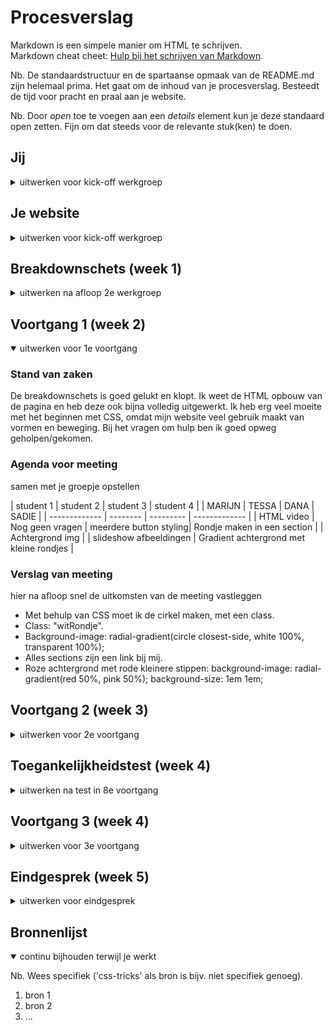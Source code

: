 # Procesverslag
Markdown is een simpele manier om HTML te schrijven.  
Markdown cheat cheet: [Hulp bij het schrijven van Markdown](https://github.com/adam-p/markdown-here/wiki/Markdown-Cheatsheet).

Nb. De standaardstructuur en de spartaanse opmaak van de README.md zijn helemaal prima. Het gaat om de inhoud van je procesverslag. Besteedt de tijd voor pracht en praal aan je website.

Nb. Door *open* toe te voegen aan een *details* element kun je deze standaard open zetten. Fijn om dat steeds voor de relevante stuk(ken) te doen.





## Jij

<details>
<summary>uitwerken voor kick-off werkgroep</summary>

### Auteur:
Sadie Roberts

#### Je startniveau:
Blauw

#### Je focus:
Surface Plane
 
</details>





## Je website

<details>
<summary>uitwerken voor kick-off werkgroep</summary>

### Je opdracht:
https://mocomuseum.nl/over-het-museum/ 

#### Screenshot(s) van de eerste pagina (small screen): 
Begin pagina 
<img src="images/MocoWebsite.jpg" width="375px" alt="Begin van de pagina">

#### Screenshot(s) van de tweede pagina (small screen):
Exposities
<img src="images/Barcelona.png" width="375px" alt="omschrijving van de pagina">
<img src="images/Info.png" width="375px" alt="expositie informatie">
<img src="images/Moco Masters.png" width="375px" alt="verhaal over de moco masters">

</details>



## Breakdownschets (week 1)

<details>
<summary>uitwerken na afloop 2e werkgroep</summary>

### de hele pagina: 
<img src="images/Indeling-Website-Moco.png" width="375px" alt="breakdown van de hele pagina">

### dynamisch deel (bijv menu): 
<img src="images/Hamburgermenu.png" width="375px" alt="breakdown van een dynamisch deel">

<img src="images/Menu.indeling.png" width="375px" alt="breakdownschets van een dynamisch deel">

### wellicht nog een dynamisch deel (bijv filter): 

</details>





## Voortgang 1 (week 2)

<details open>
<summary>uitwerken voor 1e voortgang</summary>

### Stand van zaken
De breakdownschets is goed gelukt en klopt. Ik weet de HTML opbouw van de pagina en heb deze ook bijna volledig uitgewerkt. Ik heb erg veel moeite met het beginnen met CSS, omdat mijn website veel gebruik maakt van vormen en beweging. Bij het vragen om hulp ben ik goed opweg geholpen/gekomen.  

### Agenda voor meeting
samen met je groepje opstellen

| student 1       | student 2          | student 3              | student 4                    |
|    MARIJN       | TESSA              | DANA                   | SADIE                        |
| -------------   | --------           | ---------              | -------------                |
| HTML video      | Nog geen vragen    | meerdere button styling|  Rondje maken in een section |
| Achtergrond img |                    | slideshow afbeeldingen |  Gradient achtergrond met kleine rondjes |


### Verslag van meeting
hier na afloop snel de uitkomsten van de meeting vastleggen

- Met behulp van CSS moet ik de cirkel maken, met een class.
- Class: "witRondje".
- Background-image: radial-gradient(circle closest-side, white 100%, transparent 100%);
- Alles sections zijn een link bij mij.
- Roze achtergrond met rode kleinere stippen: background-image: radial-gradient(red 50%, pink 50%);
  background-size: 1em 1em;

</details>





## Voortgang 2 (week 3)

<details>
<summary>uitwerken voor 2e voortgang</summary>

### Stand van zaken
Ik heb verschillende dingen uitgeprobeerd met CSS, maar loop al snel tegen kleine foutjes aan waardoor ik niet verder kom. Voorafgaand de meeting had ik nog geen vragen, omdat ik nog niet heel ver was. Tijdens de meeting heb ik toch nog wat dingen kunnen vragen, bijvoorbeeld over de language linkjes waar ik veel aanhad en vervolgens verder kon met waar ik gebleven was. 


### Agenda voor meeting
samen met je groepje opstellen
 
| student 1           | student 2              | student 3                       | student 4              |            
| MARIJN              | TESSA                  | DANA                            |SADIE                   |
| geen vragen vooraf  | Afbeelding sticky      | Files verwijderen van github    | "/" tussen een lijstje |
|                     | Slideshow afbeeldingen |                                 | lijn onder een link    |


### Verslag van meeting
hier na afloop snel de uitkomsten van de meeting vastleggen

- Slash moet in de html in de list.
- Met CSS stylen.
- Border-bottom.
- :after & :hover gebruiken.

</details>


## Toegankelijkheidstest (week 4)

<details>
<summary>uitwerken na test in 8e voortgang</summary>

### Bevindingen
Test 1. Screenreader
- Tijdens het screenreaden vond ik het persoonlijk zelf aan de ene kant duidelijk, maar aan de andere kant ook niet duidelijk. Je krijgt soms verschillende HTML elementen te horen en niet iedereen weet wat dat is. Aan de andere kant wordt weer duidelijk aangegeven waar je nu bent en wat je vervolgens moet doen. 
- Het aanpassen van de stem is belangrijk en is op eigen voorkeur. 
- De structuur van de Headings is voor een screenreader misschien niet altijd logisch, maar voor de indeling wel. 
- De linkjes zijn zelf al best duidelijk beschrijven. 

Test 2. Muis en toetsenbord
- Het is niet bij alles duidelijk of het klikbaar is
- Vaak zijn de hover states "omgekeerd": ipv dat er een lijntje te voor schijn komt, gaat die juist weg als je over een linkje bijvoorbeeld heen hovert. 
- De elementen worden in een logische volgorde geslecteerd. 
- Niet alle states zijn uitgewerkt. 
- Alles kan wel geselecteerd en bediend worden met het toetsenbord. 

Test 3. Diverse beperkingen
- Visuele beperkingen:
- het is moeilijker om kleine dingen te lezen en lastige om kleuren te onderscheiden als er veel van de zelfde kleuren worden gebruikt of als er weinig contrast is. Bij de site van Moco musuem  wordt er veel roze gebruikt en is dus soms moeilijker te onderscheiden. Wel wordt er gebruik gemaakt van zwart wat dus wel weer een contrast creeert. 
- De site maakt veel gebruik van grote titels wat wel fijn is, de kleinere teksten zijn moeilijker te lezen van een visuele beperking. 
- Slechte motoriek:
- het is soms lastig bepaalde handelingen uit te voeren. 
- over het algemeen is het opzich wel makkelijk om door de website heen te gaan. 
- Met typen doe je er wat langer over, maar je hoeft niks te typen, je hebt vaak keuze uit een drop-down menu. 
- Concentratie problemen 
- Door het gebruik van de grote titel is het opzich niet lastig om er snel achter te komen waar de pagina over gaat. Soms is het wel even zoeken waar je nou heen moet als je een specifiek iets zoekt. Doordat er opzich wel wat beweging te zien is in de website, kan de gebruiker zich misschhien minder goed concentreren. 
- Op de meeste pagina's staat niet veel tekst, behalve als je meer informatie wilt lezen bij exposities. 
- Spasme/parkinson
- Over het algemeen is het al best lastig om te bewegen met spasme of parkinson.
- Op de site heb je niet perse veel kleine buttons en linkjes en zijn over het algemeen wel groot genoeg om "mis te schieten". Bijvoorbeeld de blokken die te zien zijn bij het begin zijn volledig klikbaar en je hoeft dus niet op een bepaald deel perse te klikken. 
- Bij het boeken van tickets kunnen denk is de meeste problemen plaats vinden, omdat je daar wel wat kleinere elementen hebt, maar ook hier vind ik dat deze genoeg ruimte nemen. 

<img src="basiswebsite/images/mococonstrast.png" width="375px" alt="Begin van de pagina">

<img src="basiswebsite/images/contrasten.png" width="375px" alt="Begin van de pagina">

Hier zie je het verschil tussen de bestaande website en mijn beetje aangepaste design. Moco maakt gebruik van verschillende tinten roze. Met iemand met een visuele beperking kan dit erg lastig te onderscheiden zijn, daarom heb ik er voor gekozen om grotere contrasten met lichte en donkere kleuren te gebruiken. 

<img src="basiswebsite/images/before.png" width="375px" alt="Begin van de pagina">

<img src="basiswebsite/images/tekstshadow.png" width="375px" alt="Begin van de pagina">

Door tekst shadow toe te voegen is de tekst in het wit beter te zien en springt dit er meer uit. De achtergrond is druk, maar de shadow zorgt ervoor de de tekst beter te lezen is. 


#### Screenreader
- Misshien content meer onderelkaar laten gaan.
- Alle elementen een 'uitgebreidde' betekenis of omschrijving geven, zoals buttons met een toevoegende beschrijvende teskt in css die niet perse zichtbaar hoeft te zijn op de site (aria-hidden).
- Omschrijvende labels
- Tekst op buttons
- HTML structuur op orde. 


#### Muis en toetsenbord
 


#### Diverse beperkingen
- Groter kleurcontrast (tekst en achtergrond)
- Ander kleur gebruik
- Grotere lettertypes
- Geen tekst op afbeeldingen
- tekst in kleurvlakken
- Visueel duidelijk maken waar de gebruiker zich bevindt. 


#### Concentratie problemen
- Minder bewegende elementen of minder groot. 
- Geen teskt of extra elementen als schaduw of border om afbeeldingen heen.


</details>





## Voortgang 3 (week 4)

<details>
<summary>uitwerken voor 3e voortgang</summary>

### Stand van zaken
hier dit ging goed & dit was lastig (neem ook screenshots op van delen van je website en code)


### Agenda voor meeting
samen met je groepje opstellen

| student 1      | student 2          | student 3    | student 4                              |
| ---            | ---                | DANA          | SADIE                                  |
| dit bespreken  | en dit             | Form/formulier   | Website responsive maken               |
| en dat ook nog | dit als er tijd is | nog een punt | sections naast elkaar als breder wordt |
| ...            | ...                | ...          | ...                                    |


### Verslag van meeting
hier na afloop snel de uitkomsten van de meeting vastleggen

- punt 1
- punt 2
- nog een punt
- ...

</details>





## Eindgesprek (week 5)

<details>
<summary>uitwerken voor eindgesprek</summary>

### Stand van zaken
hier dit ging goed & dit was lastig (neem ook screenshots op van delen van je website en code)

### Screenshot(s)

hier screenshot(s) van je eindresultaat

</details>





## Bronnenlijst

<details open>
<summary>continu bijhouden terwijl je werkt</summary>

Nb. Wees specifiek ('css-tricks' als bron is bijv. niet specifiek genoeg).

1. bron 1
2. bron 2
3. ...

</details>